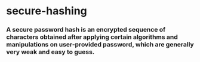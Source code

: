 # secure-hashing

### A secure password hash is an encrypted sequence of characters obtained after applying certain algorithms and manipulations on user-provided password, which are generally very weak and easy to guess.

